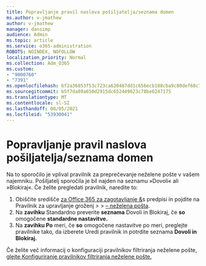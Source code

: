 ```yaml
---
title: Popravljanje pravil naslova pošiljatelja/seznama domen
ms.author: v-jmathew
author: v-jmathew
manager: dansimp
audience: Admin
ms.topic: article
ms.service: o365-administration
ROBOTS: NOINDEX, NOFOLLOW
localization_priority: Normal
ms.collection: Adm_O365
ms.custom:
- "9000760"
- "7391"
ms.openlocfilehash: bf2a36853f53c723ca620487dd1c656ecb188cba9c80def68c793e3d5fbf5f87
ms.sourcegitcommit: b5f7da89a650d2915dc652449623c78be6247175
ms.translationtype: MT
ms.contentlocale: sl-SI
ms.lasthandoff: 08/05/2021
ms.locfileid: "53930041"
---
```

# <a name="fix-sender-addressdomain-list-rules"></a>Popravljanje pravil naslova pošiljatelja/seznama domen

Na to sporočilo je vplival pravilnik za preprečevanje neželene pošte v vašem najemniku. Pošiljatelj sporočila je bil najden na seznamu »Dovoli« ali »Blokiraj«. Če želite pregledati pravilnik, naredite to:

1. Obiščite središče [za Office 365 za zagotavljanje &](https://go.microsoft.com/fwlink/p/?linkid=2077143)s predpisi in pojdite na Pravilnik za upravljanje groženj  >    >  [– neželena pošta](https://go.microsoft.com/fwlink/?linkid=2101518).
2. Na **zavihku** Standardno preverite **seznama** Dovoli in Blokiraj, če **so** omogočene **standardne nastavitve.**
3. Na **zavihku Po** meri, če **so** omogočene nastavitve  po meri, preglejte pravilnike tako, da izberete Uredi pravilnik in potrdite seznama **Dovoli in** **Blokiraj.**

Če želite več informacij o konfiguraciji pravilnikov filtriranja neželene pošte, [glejte Konfiguriranje pravilnikov filtriranja neželene pošte.](https://go.microsoft.com/fwlink/?linkid=2101431)
